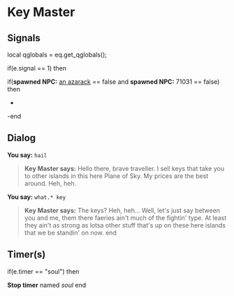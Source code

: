 # Key Master


## Signals

local qglobals = eq.get_qglobals();





if(e.signal == 1) then 


if(**spawned NPC:**  [an azarack](/npc/71111) == false and **spawned NPC:** 71031 == false) then
































-
-end



## Dialog

**You say:** `hail`



>**Key Master says:** Hello there, brave traveller. I sell keys that take you to other islands in this here Plane of Sky. My prices are the best around. Heh, heh.

**You say:** `what.* key`



>**Key Master says:** The keys? Heh, heh... Well, let's just say between you and me, them there faeries ain't much of the fightin' type. At least they ain't as strong as lotsa other stuff that's up on these here islands that we be standin' on now.
end



## Timer(s)

if(e.timer == "soul") then


**Stop timer** named *soul*
end

